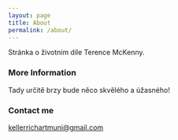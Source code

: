 ```yaml
---
layout: page
title: About
permalink: /about/
---
```


Stránka o životním díle Terence McKenny.

### More Information

Tady určitě brzy bude něco skvělého a úžasného!

### Contact me

[kellerrichartmuni@gmail.com](mailto:kellerrichartmuni@gmail.com)